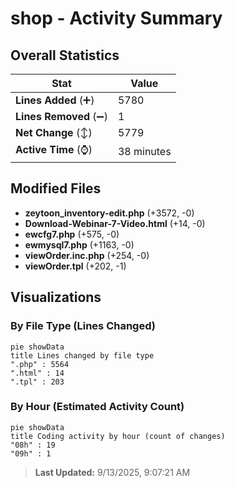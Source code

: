 # shop - Activity Summary 

## Overall Statistics

| Stat                   | Value                                                             |
| ---------------------- | ----------------------------------------------------------------- |
| **Lines Added** (➕)   | 5780                                          |
| **Lines Removed** (➖) | 1                                        |
| **Net Change** (↕)    | 5779                |
| **Active Time** (⌚)   | 38 minutes |


## Modified Files
- **zeytoon_inventory-edit.php** (+3572, -0)
- **Download-Webinar-7-Video.html** (+14, -0)
- **ewcfg7.php** (+575, -0)
- **ewmysql7.php** (+1163, -0)
- **viewOrder.inc.php** (+254, -0)
- **viewOrder.tpl** (+202, -1)

## Visualizations

### By File Type (Lines Changed)

```mermaid
pie showData
title Lines changed by file type
".php" : 5564
".html" : 14
".tpl" : 203
```

### By Hour (Estimated Activity Count)

```mermaid
pie showData
title Coding activity by hour (count of changes)
"08h" : 19
"09h" : 1
```


> **Last Updated:** 9/13/2025, 9:07:21 AM